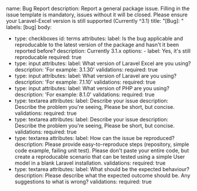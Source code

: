 name: Bug Report
description: Report a general package issue. Filling in the issue template is mandatory, issues without it will be closed. Please ensure your Laravel-Excel version is still supported (Currently ^3.1)
title: "[Bug]: "
labels: [bug]
body:
  - type: checkboxes
    id: terms
    attributes:
      label: Is the bug applicable and reproducable to the latest version of the package and hasn't it been reported before?
      description: Currently 3.1.x
      options:
        - label: Yes, it's still reproducable
          required: true     
  - type: input
    attributes:
      label: What version of Laravel Excel are you using?
      description: 'For example: 3.1.30'
    validations:
      required: true
  - type: input
    attributes:
      label: What version of Laravel are you using?
      description: 'For example: 7.1.10'
    validations:
      required: true
  - type: input
    attributes:
      label: What version of PHP are you using?
      description: 'For example: 8.1.0'
    validations:
      required: true  
  - type: textarea
    attributes:
      label: Describe your issue
      description: Describe the problem you're seeing, Please be short, but concise.
      validations:
        required: true  
   - type: textarea
    attributes:
      label: Describe your issue
      description: Describe the problem you're seeing, Please be short, but concise.
      validations:
        required: true
   - type: textarea
    attributes:
      label: How can the issue be reproduced?
      description: Please provide easy-to-reproduce steps (repository, simple code example, failing unit test). Please don't paste your entire code, but create a reproducable scenario that can be tested using a simple User model in a blank Laravel installation.
      validations:
        required: true  
   - type: textarea
    attributes:
      label: What should be the expected behaviour?
      description: Please describe what the expected outcome should be. Any suggestions to what is wrong?
      validations:
        required: true  
